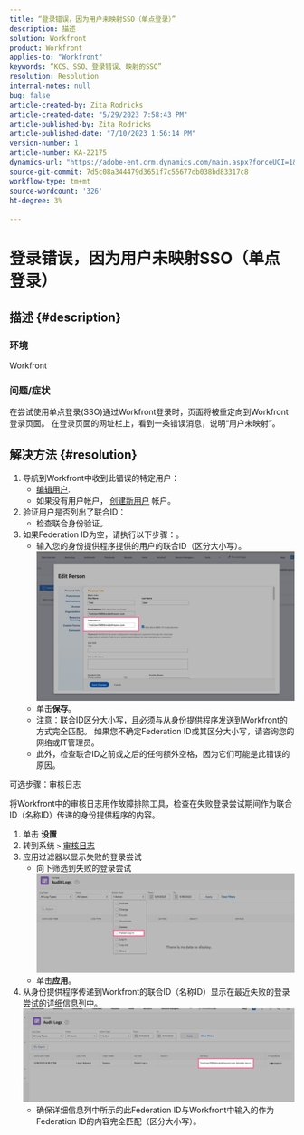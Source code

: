 ```yaml
---
title: “登录错误，因为用户未映射SSO（单点登录）”
description: 描述
solution: Workfront
product: Workfront
applies-to: "Workfront"
keywords: “KCS、SSO、登录错误、映射的SSO”
resolution: Resolution
internal-notes: null
bug: false
article-created-by: Zita Rodricks
article-created-date: "5/29/2023 7:58:43 PM"
article-published-by: Zita Rodricks
article-published-date: "7/10/2023 1:56:14 PM"
version-number: 1
article-number: KA-22175
dynamics-url: "https://adobe-ent.crm.dynamics.com/main.aspx?forceUCI=1&pagetype=entityrecord&etn=knowledgearticle&id=12f30130-5bfe-ed11-8f6e-6045bd006704"
source-git-commit: 7d5c08a344479d3651f7c55677db038bd83317c8
workflow-type: tm+mt
source-wordcount: '326'
ht-degree: 3%

---
```


# 登录错误，因为用户未映射SSO（单点登录）

## 描述 {#description}


### 环境

Workfront

### 问题/症状

在尝试使用单点登录(SSO)通过Workfront登录时，页面将被重定向到Workfront登录页面。 在登录页面的网址栏上，看到一条错误消息，说明“用户未映射”。


## 解决方法 {#resolution}


1. 导航到Workfront中收到此错误的特定用户：
   - [编辑用户](https://experienceleague.adobe.com/docs/workfront/using/administration-and-setup/add-users/create-manage-users/edit-a-users-profile.html?lang=en).
   - 如果没有用户帐户， [创建新用户](https://experienceleague.adobe.com/docs/workfront/using/administration-and-setup/add-users/create-manage-users/add-users.html?lang=en) 帐户。
2. 验证用户是否列出了联合ID：
   - 检查联合身份验证。
3. 如果Federation ID为空，请执行以下步骤：。
   - 输入您的身份提供程序提供的用户的联合ID（区分大小写）。![](assets/60d91e83-e81c-ee11-8f6e-6045bd006268.png)
   - 单击<b>保存</b>。
   - 注意：联合ID区分大小写，且必须与从身份提供程序发送到Workfront的方式完全匹配。 如果您不确定Federation ID或其区分大小写，请咨询您的网络或IT管理员。
   - 此外，检查联合ID之前或之后的任何额外空格，因为它们可能是此错误的原因。




可选步骤：审核日志

将Workfront中的审核日志用作故障排除工具，检查在失败登录尝试期间作为联合ID（名称ID）传递的身份提供程序的内容。

1. 单击 <b>设置</b>
2. 转到系统 `>`  [审核日志](https://experienceleague.adobe.com/docs/workfront/using/administration-and-setup/add-users/create-manage-users/audit-logs.html?lang=en)
3. 应用过滤器以显示失败的登录尝试
   - 向下筛选到失败的登录尝试 ![](assets/536bf45b-e81c-ee11-8f6e-6045bd006268.png)
   - 单击<b>应用</b>。
4. 从身份提供程序传递到Workfront的联合ID（名称ID）显示在最近失败的登录尝试的详细信息列中。![](assets/d6dec0af-e81c-ee11-8f6e-6045bd006268.png)
   - 确保详细信息列中所示的此Federation ID与Workfront中输入的作为Federation ID的内容完全匹配（区分大小写）。

